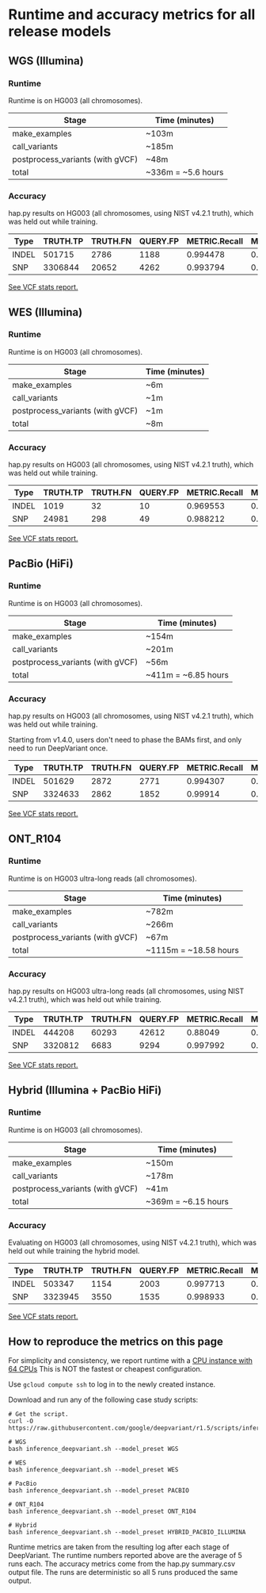 # Runtime and accuracy metrics for all release models

## WGS (Illumina)

### Runtime

Runtime is on HG003 (all chromosomes).

Stage                            | Time (minutes)
-------------------------------- | -----------------
make_examples                    | ~103m
call_variants                    | ~185m
postprocess_variants (with gVCF) | ~48m
total                            | ~336m = ~5.6 hours

### Accuracy

hap.py results on HG003 (all chromosomes, using NIST v4.2.1 truth), which was
held out while training.

| Type  | TRUTH.TP | TRUTH.FN | QUERY.FP | METRIC.Recall | METRIC.Precision | METRIC.F1_Score |
| ----- | -------- | -------- | -------- | ------------- | ---------------- | --------------- |
| INDEL | 501715   | 2786     | 1188     | 0.994478      | 0.997733         | 0.996103        |
| SNP   | 3306844  | 20652    | 4262     | 0.993794      | 0.998713         | 0.996247        |

[See VCF stats report.](https://storage.googleapis.com/deepvariant/visual_reports/DeepVariant/1.5.0/WGS/deepvariant.output.visual_report.html)

## WES (Illumina)

### Runtime

Runtime is on HG003 (all chromosomes).

Stage                            | Time (minutes)
-------------------------------- | -----------------
make_examples                    | ~6m
call_variants                    | ~1m
postprocess_variants (with gVCF) | ~1m
total                            | ~8m

### Accuracy

hap.py results on HG003 (all chromosomes, using NIST v4.2.1 truth), which was
held out while training.

| Type  | TRUTH.TP | TRUTH.FN | QUERY.FP | METRIC.Recall | METRIC.Precision | METRIC.F1_Score |
| ----- | -------- | -------- | -------- | ------------- | ---------------- | --------------- |
| INDEL | 1019     | 32       | 10       | 0.969553      | 0.990467         | 0.979898        |
| SNP   | 24981    | 298      | 49       | 0.988212      | 0.998043         | 0.993103        |

[See VCF stats report.](https://storage.googleapis.com/deepvariant/visual_reports/DeepVariant/1.5.0/WES/deepvariant.output.visual_report.html)

## PacBio (HiFi)

### Runtime

Runtime is on HG003 (all chromosomes).

Stage                            | Time (minutes)
-------------------------------- | -----------------
make_examples                    | ~154m
call_variants                    | ~201m
postprocess_variants (with gVCF) | ~56m
total                            | ~411m = ~6.85 hours

### Accuracy

hap.py results on HG003 (all chromosomes, using NIST v4.2.1 truth), which was
held out while training.

Starting from v1.4.0, users don't need to phase the BAMs first, and only need
to run DeepVariant once.

| Type  | TRUTH.TP | TRUTH.FN | QUERY.FP | METRIC.Recall | METRIC.Precision | METRIC.F1_Score |
| ----- | -------- | -------- | -------- | ------------- | ---------------- | --------------- |
| INDEL | 501629   | 2872     | 2771     | 0.994307      | 0.994725         | 0.994516        |
| SNP   | 3324633  | 2862     | 1852     | 0.99914       | 0.999444         | 0.999292        |

[See VCF stats report.](https://storage.googleapis.com/deepvariant/visual_reports/DeepVariant/1.5.0/PACBIO/deepvariant.output.visual_report.html)

## ONT_R104

### Runtime

Runtime is on HG003 ultra-long reads (all chromosomes).

Stage                            | Time (minutes)
-------------------------------- | -----------------
make_examples                    | ~782m
call_variants                    | ~266m
postprocess_variants (with gVCF) | ~67m
total                            | ~1115m = ~18.58 hours

### Accuracy

hap.py results on HG003 ultra-long reads (all chromosomes, using NIST v4.2.1
truth), which was held out while training.

| Type  | TRUTH.TP | TRUTH.FN | QUERY.FP | METRIC.Recall | METRIC.Precision | METRIC.F1_Score |
| ----- | -------- | -------- | -------- | ------------- | ---------------- | --------------- |
| INDEL | 444208   | 60293    | 42612    | 0.88049       | 0.915553         | 0.897679        |
| SNP   | 3320812  | 6683     | 9294     | 0.997992      | 0.99721          | 0.997601        |

[See VCF stats report.](https://storage.googleapis.com/deepvariant/visual_reports/DeepVariant/1.5.0/PACBIO/deepvariant.output.visual_report.html)

## Hybrid (Illumina + PacBio HiFi)

### Runtime

Runtime is on HG003 (all chromosomes).

Stage                            | Time (minutes)
-------------------------------- | -----------------
make_examples                    | ~150m
call_variants                    | ~178m
postprocess_variants (with gVCF) | ~41m
total                            | ~369m = ~6.15 hours

### Accuracy

Evaluating on HG003 (all chromosomes, using NIST v4.2.1 truth), which was held
out while training the hybrid model.

| Type  | TRUTH.TP | TRUTH.FN | QUERY.FP | METRIC.Recall | METRIC.Precision | METRIC.F1_Score |
| ----- | -------- | -------- | -------- | ------------- | ---------------- | --------------- |
| INDEL | 503347   | 1154     | 2003     | 0.997713      | 0.996225         | 0.996968        |
| SNP   | 3323945  | 3550     | 1535     | 0.998933      | 0.999539         | 0.999236        |

[See VCF stats report.](https://storage.googleapis.com/deepvariant/visual_reports/DeepVariant/1.5.0/HYBRID/deepvariant.output.visual_report.html)

## How to reproduce the metrics on this page

For simplicity and consistency, we report runtime with a
[CPU instance with 64 CPUs](deepvariant-details.md#command-for-a-cpu-only-machine-on-google-cloud-platform)
This is NOT the fastest or cheapest configuration.

Use `gcloud compute ssh` to log in to the newly created instance.

Download and run any of the following case study scripts:

```
# Get the script.
curl -O https://raw.githubusercontent.com/google/deepvariant/r1.5/scripts/inference_deepvariant.sh

# WGS
bash inference_deepvariant.sh --model_preset WGS

# WES
bash inference_deepvariant.sh --model_preset WES

# PacBio
bash inference_deepvariant.sh --model_preset PACBIO

# ONT_R104
bash inference_deepvariant.sh --model_preset ONT_R104

# Hybrid
bash inference_deepvariant.sh --model_preset HYBRID_PACBIO_ILLUMINA
```

Runtime metrics are taken from the resulting log after each stage of
DeepVariant. The runtime numbers reported above are the average of 5 runs each.
The accuracy metrics come from the hap.py summary.csv output file.
The runs are deterministic so all 5 runs produced the same output.

[CPU instance with 64 CPUs]: deepvariant-details.md#command-for-a-cpu-only-machine-on-google-cloud-platform
